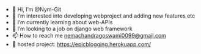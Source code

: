 - 👋 Hi, I’m @Nym-Git
- 👀 I’m interested into developing webproject and adding new features etc 
- 🌱 I’m currently learning about web-APIs
- 💞️ I’m looking to a job on django web framework
- 📫 How to reach me nemachandragoswami0099@gmail.com
- 🎏 hosted project: https://epicblogging.herokuapp.com/

<!---
Nym-Git/Nym-Git is a ✨ special ✨ repository because its `README.md` (this file) appears on your GitHub profile.
You can click the Preview link to take a look at your changes.
--->
